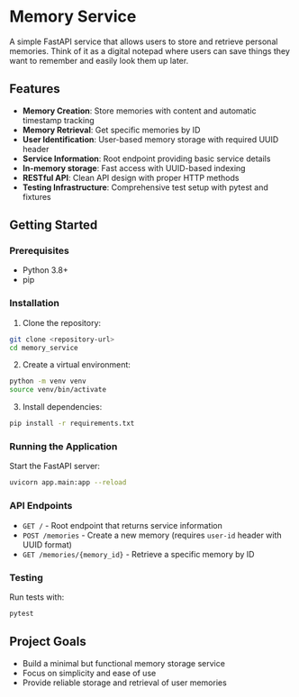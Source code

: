 # Memory Service

A simple FastAPI service that allows users to store and retrieve personal memories. Think of it as a digital notepad where users can save things they want to remember and easily look them up later.

## Features

- **Memory Creation**: Store memories with content and automatic timestamp tracking
- **Memory Retrieval**: Get specific memories by ID
- **User Identification**: User-based memory storage with required UUID header
- **Service Information**: Root endpoint providing basic service details
- **In-memory storage**: Fast access with UUID-based indexing
- **RESTful API**: Clean API design with proper HTTP methods
- **Testing Infrastructure**: Comprehensive test setup with pytest and fixtures

## Getting Started

### Prerequisites

- Python 3.8+
- pip

### Installation

1. Clone the repository:
```bash
git clone <repository-url>
cd memory_service
```

2. Create a virtual environment:
```bash
python -m venv venv
source venv/bin/activate
```

3. Install dependencies:
```bash
pip install -r requirements.txt
```

### Running the Application

Start the FastAPI server:
```bash
uvicorn app.main:app --reload
```


### API Endpoints

- `GET /` - Root endpoint that returns service information
- `POST /memories` - Create a new memory (requires `user-id` header with UUID format)
- `GET /memories/{memory_id}` - Retrieve a specific memory by ID

### Testing

Run tests with:
```bash
pytest
```


## Project Goals

- Build a minimal but functional memory storage service
- Focus on simplicity and ease of use
- Provide reliable storage and retrieval of user memories